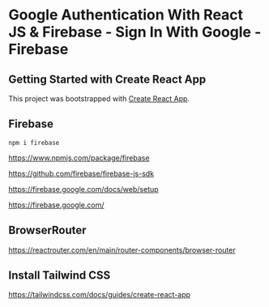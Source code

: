 # Google Authentication With React JS & Firebase - Sign In With Google - Firebase

## Getting Started with Create React App

This project was bootstrapped with [Create React App](https://github.com/facebook/create-react-app).

## Firebase

`npm i firebase`

<https://www.npmjs.com/package/firebase>

<https://github.com/firebase/firebase-js-sdk>

<https://firebase.google.com/docs/web/setup>

<https://firebase.google.com/>

## BrowserRouter

<https://reactrouter.com/en/main/router-components/browser-router>

## Install Tailwind CSS

<https://tailwindcss.com/docs/guides/create-react-app>

